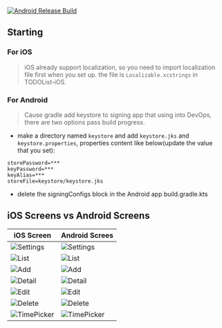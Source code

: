 [![Android Release Build](https://github.com/BreakZero/TODO-LIST-KMM/actions/workflows/android-build-release.yml/badge.svg)](https://github.com/BreakZero/TODO-LIST-KMM/actions/workflows/android-build-release.yml)

## Starting
### For iOS
> iOS already support localization, so you need to import localization file first when you set up. the file is `Localizable.xcstrings` in TODOList-iOS.
### For Android
> Cause gradle add keystore to signing app that using into DevOps, there are two options pass build progress.
- make a directory named `keystore` and add `keystore.jks` and `keystore.properties`, properties content like below(update the value that you set):
```properties
storePassword=***
keyPassword=***
keyAlias=***
storeFile=keystore/keystore.jks
```
- delete the signingConfigs block in the Android app build.gradle.kts

## iOS Screens vs Android Screens
| iOS Screen                                                                                     | Android Screes                                                                                     |
|------------------------------------------------------------------------------------------------|----------------------------------------------------------------------------------------------------|
| ![Settings](https://github.com/BreakZero/TODO-LIST-KMM/blob/main/images/ios_settings.PNG)      | ![Settings](https://github.com/BreakZero/TODO-LIST-KMM/blob/main/images/android_settings.jpg)      |
 | ![List](https://github.com/BreakZero/TODO-LIST-KMM/blob/main/images/ios_list.PNG)              | ![List](https://github.com/BreakZero/TODO-LIST-KMM/blob/main/images/android_list.jpg)              |
 | ![Add](https://github.com/BreakZero/TODO-LIST-KMM/blob/main/images/ios_add.PNG)                | ![Add](https://github.com/BreakZero/TODO-LIST-KMM/blob/main/images/android_add_sheet.jpg)          |
 | ![Detail](https://github.com/BreakZero/TODO-LIST-KMM/blob/main/images/ios_detail.PNG)          | ![Detail](https://github.com/BreakZero/TODO-LIST-KMM/blob/main/images/android_detail.jpg)          |
 | ![Edit](https://github.com/BreakZero/TODO-LIST-KMM/blob/main/images/ios_edit.PNG)              | ![Edit](https://github.com/BreakZero/TODO-LIST-KMM/blob/main/images/android_edit.jpg)              |
 | ![Delete](https://github.com/BreakZero/TODO-LIST-KMM/blob/main/images/ios_delete_actions.PNG)  | ![Delete](https://github.com/BreakZero/TODO-LIST-KMM/blob/main/images/android_delete_actions.jpg)  |
 | ![TimePicker](https://github.com/BreakZero/TODO-LIST-KMM/blob/main/images/ios_time_picker.PNG) | ![TimePicker](https://github.com/BreakZero/TODO-LIST-KMM/blob/main/images/android_time_picker.jpg) |